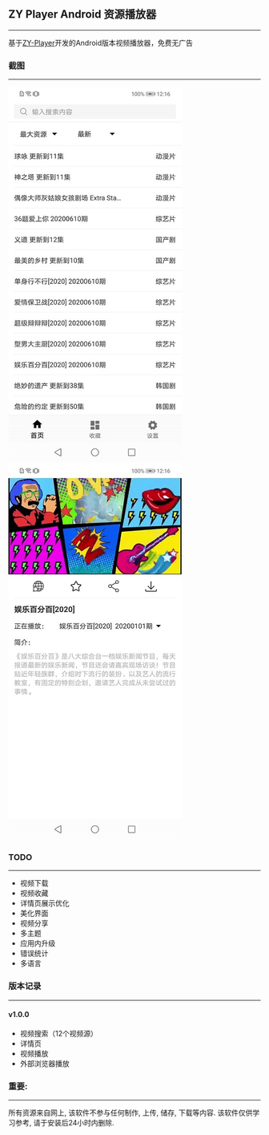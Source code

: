 ## ZY Player Android 资源播放器

---

基于[ZY-Player](https://github.com/Hunlongyu/ZY-Player)开发的Android版本视频播放器，免费无广告

### 截图

---



<img src="./images/image1.JPG" />					<img src="./images/image2.JPG" />



### TODO 

---

- 视频下载
- 视频收藏
- 详情页展示优化
- 美化界面
- 视频分享
- 多主题
- 应用内升级
- 错误统计
- 多语言

### 版本记录

---

#### v1.0.0

- 视频搜索（12个视频源）
- 详情页
- 视频播放
- 外部浏览器播放

### 重要:

---

所有资源来自网上, 该软件不参与任何制作, 上传, 储存, 下载等内容. 该软件仅供学习参考, 请于安装后24小时内删除.